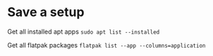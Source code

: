 # Save a setup


Get all installed apt apps `sudo apt list --installed`

Get all flatpak packages `flatpak list --app --columns=application`
